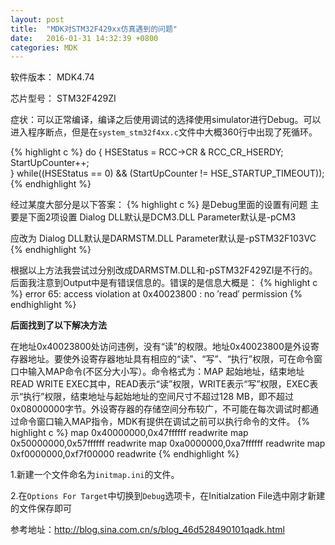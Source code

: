 ```yaml
---
layout: post
title:  "MDK对STM32F429xx仿真遇到的问题"
date:   2016-01-31 14:32:39 +0800
categories: MDK
---
```


软件版本： MDK4.74

芯片型号： STM32F429ZI

症状：可以正常编译，编译之后使用调试的选择使用simulator进行Debug。可以进入程序断点，但是在`system_stm32f4xx.c`文件中大概360行中出现了死循环。

{% highlight c %}
 do
  {
    HSEStatus = RCC->CR & RCC_CR_HSERDY;
    StartUpCounter++;  
  } while((HSEStatus == 0) && (StartUpCounter != HSE_STARTUP_TIMEOUT));
{% endhighlight %}

经过某度大部分是以下答案：
{% highlight c %}
是Debug里面的设置有问题
主要是下面2项设置
Dialog DLL默认是DCM3.DLL
Parameter默认是-pCM3

应改为
Dialog DLL默认是DARMSTM.DLL
Parameter默认是-pSTM32F103VC
{% endhighlight %}

根据以上方法我尝试过分别改成DARMSTM.DLL和-pSTM32F429ZI是不行的。后面我注意到Output中是有错误信息的。错误的是信息大概是：
{% highlight c %}
error 65: access violation at 0x40023800 : no ′read′ permission
{% endhighlight %}

**后面找到了以下解决方法**

在地址0x40023800处访问违例，没有“读”的权限。地址0x40023800是外设寄存器地址。要使外设寄存器地址具有相应的“读”、“写”、“执行”权限，可在命令窗口中输入MAP命令(不区分大小写）。命令格式为：MAP 起始地址，结束地址 READ WRITE EXEC其中，READ表示“读”权限，WRITE表示“写”权限，EXEC表示“执行”权限，结束地址与起始地址的空间尺寸不超过128 MB，即不超过0x08000000字节。外设寄存器的存储空间分布较广，不可能在每次调试时都通过命令窗口输入MAP指令，MDK有提供在调试之前可以执行命令的文件。
{% highlight c %}
map 0x40000000,0x47ffffff readwrite
map 0x50000000,0x57ffffff readwrite
map 0xa0000000,0xa7ffffff readwrite
map 0xf0000000,0xf7f00000 readwrite
{% endhighlight %}

1.新建一个文件命名为`initmap.ini`的文件。

2.在`Options For Target`中切换到`Debug`选项卡，在Initialzation File选中刚才新建的文件保存即可

参考地址：http://blog.sina.com.cn/s/blog_46d528490101qadk.html



  
